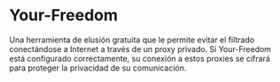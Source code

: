 [Title]: # (Tu libertad)
[Difficulty]: # (Principiante)
[Order]: # (138)

# Your-Freedom 

Una herramienta de elusión gratuita que le permite evitar el filtrado conectándose a Internet a través de un proxy privado. Si Your-Freedom está configurado correctamente, su conexión a estos proxies se cifrará para proteger la privacidad de su comunicación.